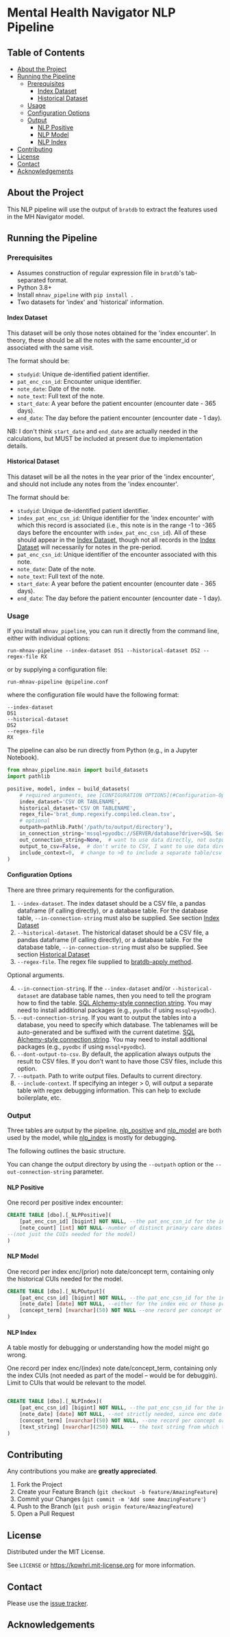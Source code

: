 
# Mental Health Navigator NLP Pipeline

## Table of Contents

* [About the Project](#about-the-project)
* [Running the Pipeline](#running-the-pipeline)
  * [Prerequisites](#prerequisites)
    * [Index Dataset](#index-dataset)
    * [Historical Dataset](#historical-dataset)
  * [Usage](#usage)
  * [Configuration Options](#configuration-options)
  * [Output](#output)
    * [NLP Positive](#nlp-positive)
    * [NLP Model](#nlp-model)
    * [NLP Index](#nlp-ndex)
* [Contributing](#contributing)
* [License](#license)
* [Contact](#contact)
* [Acknowledgements](#acknowledgements)

## About the Project

This NLP pipeline will use the output of `bratdb` to extract the features used in the MH Navigator model.


## Running the Pipeline

### Prerequisites

* Assumes construction of regular expression file in `bratdb`'s tab-separated format.
* Python 3.8+
* Install `mhnav_pipeline` with `pip install .` 
* Two datasets for 'index' and 'historical' information.

#### Index Dataset

This dataset will be only those notes obtained for the 'index encounter'. In theory, these should be all the notes with the same encounter_id or associated with the same visit.

The format should be:
* `studyid`: Unique de-identified patient identifier. 
* `pat_enc_csn_id`: Encounter unique identifier.
* `note_date`: Date of the note.
* `note_text`: Full text of the note.
* `start_date`: A year before the patient encounter (encounter date - 365 days).
* `end_date`: The day before the patient encounter (encounter date - 1 day).

NB: I don't think `start_date` and `end_date` are actually needed in the calculations, but MUST be included at present due to implementation details. 

#### Historical Dataset

This dataset will be all the notes in the year prior of the 'index encounter', and should not include any notes from the 'index encounter'.

The format should be:
* `studyid`: Unique de-identified patient identifier. 
* `index_pat_enc_csn_id`: Unique identifier for the 'index encounter' with which this record is associated (i.e., this note is in the range -1 to -365 days before the encounter with `index_pat_enc_csn_id`). All of these should appear in the [Index Dataset](#Index-Dataset), though not all records in the [Index Dataset](#Index-Dataset) will necessarily for notes in the pre-period.
* `pat_enc_csn_id`: Unique identifier of the encounter associated with this note.
* `note_date`: Date of the note.
* `note_text`: Full text of the note.
* `start_date`: A year before the patient encounter (encounter date - 365 days).
* `end_date`: The day before the patient encounter (encounter date - 1 day).
 

### Usage

If you install `mhnav_pipeline`, you can run it directly from the command line, either with individual options:

    run-mhnav-pipeline --index-dataset DS1 --historical-dataset DS2 --regex-file RX

or by supplying a configuration file:

    run-mhnav-pipeline @pipeline.conf

where the configuration file would have the following format:

    --index-dataset 
    DS1 
    --historical-dataset
    DS2 
    --regex-file
    RX

The pipeline can also be run directly from Python (e.g., in a Jupyter Notebook).

```python
from mhnav_pipeline.main import build_datasets
import pathlib

positive, model, index = build_datasets(
    # required arguments, see [CONFIGURATION OPTIONS](#Configuration-Options) below
    index_dataset='CSV OR TABLENAME',
    historical_dataset='CSV OR TABLENAME',
    regex_file='brat_dump.regexify.compiled.clean.tsv',
    # optional
    outpath=pathlib.Path('/path/to/output/directory'),
    in_connection_string='mssql+pyodbc://SERVER/database?driver=SQL Server',
    out_connection_string=None,  # want to use data directly, not output it
    output_to_csv=False,  # don't write to CSV, I want to use data directly
    include_context=0,  # change to >0 to include a separate table/csv file that will contain context elements for NLP hits
)
```
    

#### Configuration Options

There are three primary requirements for the configuration.

1. `--index-dataset`. The index dataset should be a CSV file, a pandas dataframe (if calling directly), or a database table. For the database table, `--in-connection-string` must also be supplied. See section [Index Dataset](#Index-Dataset)
2. `--historical-dataset`. The historical dataset should be a CSV file, a pandas dataframe (if calling directly), or a database table. For the database table, `--in-connection-string` must also be supplied. See section [Historical Dataset](#Historical-Dataset)
3. `--regex-file`. The regex file supplied to [bratdb-apply method](https://github.com/kpwhri/bratdb#bdb-apply).

Optional arguments.

4. `--in-connection-string`. If the `--index-dataset` and/or `--historical-dataset` are database table names, then you need to tell the program how to find the table. [SQL Alchemy-style connection string](https://docs.sqlalchemy.org/en/14/core/connections.html). You may need to install additional packages (e.g., `pyodbc` if using `mssql+pyodbc`).
5. `--out-connection-string`. If you want to output the tables into a database, you need to specify which database. The tablenames will be auto-generated and be suffixed with the current datetime. [SQL Alchemy-style connection string](https://docs.sqlalchemy.org/en/14/core/connections.html). You may need to install additional packages (e.g., `pyodbc` if using `mssql+pyodbc`).
6. `--dont-output-to-csv`. By default, the application always outputs the result to CSV files. If you don't want to have those CSV files, include this option.
7. `--outpath`. Path to write output files. Defaults to current directory.
8. `--include-context`. If specifying an integer > 0, will output a separate table with regex debugging information. This can help to exclude boilerplate, etc.

### Output

Three tables are output by the pipeline. [nlp_positive](#NLP-Positive) and [nlp_model](#NLP-Model) are both used by the model, while [nlp_index](#NLP-Index) is mostly for debugging.

The following outlines the basic structure.

You can change the output directory by using the `--outpath` option or the `--out-connection-string` parameter.

#### NLP Positive

One record per positive index encounter:

```sql
CREATE TABLE [dbo].[_NLPPositive](
	[pat_enc_csn_id] [bigint] NOT NULL, --the pat_enc_csn_id for the index enc
	[note_count] [int] NOT NULL--number of distinct primary care dates in prior year with notes positive for ANY of the MH CUIs 
--(not just the CUIs needed for the model)
) 
```


#### NLP Model

One record per index enc/(prior) note date/concept term, containing only the historical CUIs needed for the model.

```sql
CREATE TABLE [dbo].[_NLPOutput](
	[pat_enc_csn_id] [bigint] NOT NULL, --the pat_enc_csn_id for the index enc – foreign key to _NLPPositive
	[note_date] [date] NOT NULL, --either for the index enc or those prior
	[concept_term] [nvarchar](50) NOT NULL --one record per concept or term per note_date – see page 2 of this document for details
)
```

#### NLP Index

A table mostly for debugging or understanding how the model might go wrong.

One record per index enc/(index) note date/concept_term, containing only the index CUIs (not needed as part of the model – would be for debuggin). Limit to CUIs that would be relevant to the model.

```sql

CREATE TABLE [dbo].[_NLPIndex](
	[pat_enc_csn_id] [bigint] NOT NULL, --the pat_enc_csn_id for the index enc – foreign key to _NLPPositive
	[note_date] [date] NOT NULL, --not strictly needed, since enc date is recorded elsewhere – fine to drop if preferred
	[concept_term] [nvarchar](50) NOT NULL, --one record per concept or term per note_date – see page 2 of this document for details
	[text_string] [nvarchar](250) NULL  -- the text string from which the concept_term was derived
)
```

<!-- CONTRIBUTING -->
## Contributing

Any contributions you make are **greatly appreciated**.

1. Fork the Project
2. Create your Feature Branch (`git checkout -b feature/AmazingFeature`)
3. Commit your Changes (`git commit -m 'Add some AmazingFeature'`)
4. Push to the Branch (`git push origin feature/AmazingFeature`)
5. Open a Pull Request


<!-- LICENSE -->
## License

Distributed under the MIT License. 

See `LICENSE` or https://kpwhri.mit-license.org for more information.



<!-- CONTACT -->
## Contact

Please use the [issue tracker](https://github.com/kpwhri/mhnav_pipeline/issues). 


<!-- ACKNOWLEDGEMENTS -->
## Acknowledgements



<!-- MARKDOWN LINKS & IMAGES -->
<!-- https://www.markdownguide.org/basic-syntax/#reference-style-links -->
[contributors-shield]: https://img.shields.io/github/contributors/kpwhri/mhnav_pipeline.svg?style=flat-square
[contributors-url]: https://github.com/kpwhri/mhnav_pipeline/graphs/contributors
[forks-shield]: https://img.shields.io/github/forks/kpwhri/mhnav_pipeline.svg?style=flat-square
[forks-url]: https://github.com/kpwhri/mhnav_pipeline/network/members
[stars-shield]: https://img.shields.io/github/stars/kpwhri/mhnav_pipeline.svg?style=flat-square
[stars-url]: https://github.com/kpwhri/mhnav_pipeline/stargazers
[issues-shield]: https://img.shields.io/github/issues/kpwhri/mhnav_pipeline.svg?style=flat-square
[issues-url]: https://github.com/kpwhri/mhnav_pipeline/issues
[license-shield]: https://img.shields.io/github/license/kpwhri/mhnav_pipeline.svg?style=flat-square
[license-url]: https://kpwhri.mit-license.org/
[linkedin-shield]: https://img.shields.io/badge/-LinkedIn-black.svg?style=flat-square&logo=linkedin&colorB=555
[linkedin-url]: https://www.linkedin.com/company/kaiser-permanente-washington
<!-- [product-screenshot]: images/screenshot.png -->
